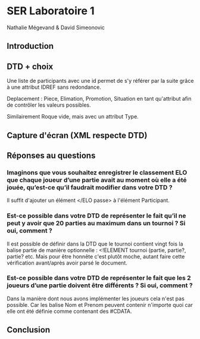 

# SER Laboratoire 1

Nathalie Mégevand & David Simeonovic


## Introduction


## DTD + choix

Une liste de participants avec une id permet de s'y référer par la suite grâce à une attribut IDREF sans redondance. 

Deplacement : Piece, Elimation, Promotion, Situation en tant qu'attribut afin de contrôler les valeurs possibles.

Similairement Roque vide, mais avec un attribut Type.

## Capture d'écran (XML respecte DTD)

## Réponses au questions

### Imaginons que vous souhaitez enregistrer le classement ELO que chaque joueur d’une partie avait au moment où elle a été jouée, qu’est-ce qu’il faudrait modifier dans votre DTD ?

Il suffit d'ajouter un élément <ELO passe> </ELO passe> à l'élément Participant.

### Est-ce possible dans votre DTD de représenter le fait qu’il ne peut y avoir que 20 parties au maximum dans un tournoi ? Si oui, comment ?

Il est possible de définir dans la DTD que le tournoi contient vingt fois la balise partie de manière optionnelle : <!ELEMENT tournoi (partie, partie?, partie? etc.
Mais pour être honnête c'est plutôt moche, autant faire cette vérification avant/après avoir parsé le document.

### Est-ce possible dans votre DTD de représenter le fait que les 2 joueurs d’une partie doivent être différents ? Si oui, comment ?
Dans la manière dont nous avons implémenter les joueurs cela n'est pas possible. Car les balise Nom et Prenom peuvent contenir n'importe quoi car elle ont été définie comme contenant des #CDATA.


## Conclusion
